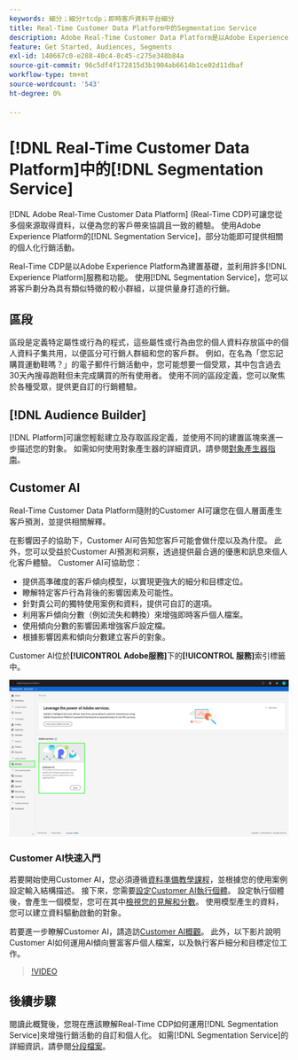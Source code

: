 ```yaml
---
keywords: 細分；細分rtcdp；即時客戶資料平台細分
title: Real-Time Customer Data Platform中的Segmentation Service
description: Adobe Real-Time Customer Data Platform是以Adobe Experience Platform為建置基礎，並運用許多Experience Platform服務和功能。 您可以使用區段服務，將客戶劃分為具有類似特徵的較小群組，以提供量身打造的行銷。
feature: Get Started, Audiences, Segments
exl-id: 140667c0-e288-40c4-8c45-c275e348b84a
source-git-commit: 96c5df4f172815d3b1904ab6614b1ce02d11dbaf
workflow-type: tm+mt
source-wordcount: '543'
ht-degree: 0%

---
```


# [!DNL Real-Time Customer Data Platform]中的[!DNL Segmentation Service]

[!DNL Adobe Real-Time Customer Data Platform] (Real-Time CDP)可讓您從多個來源取得資料，以便為您的客戶帶來協調且一致的體驗。 使用Adobe Experience Platform的[!DNL Segmentation Service]，部分功能即可提供相關的個人化行銷活動。

Real-Time CDP是以Adobe Experience Platform為建置基礎，並利用許多[!DNL Experience Platform]服務和功能。 使用[!DNL Segmentation Service]，您可以將客戶劃分為具有類似特徵的較小群組，以提供量身打造的行銷。

## 區段

區段是定義特定屬性或行為的程式，這些屬性或行為由您的個人資料存放區中的個人資料子集共用，以便區分可行銷人群組和您的客戶群。 例如，在名為「您忘記購買運動鞋嗎？」的電子郵件行銷活動中，您可能想要一個受眾，其中包含過去30天內搜尋跑鞋但未完成購買的所有使用者。 使用不同的區段定義，您可以聚焦於各種受眾，提供更自訂的行銷體驗。

## [!DNL Audience Builder]

[!DNL Platform]可讓您輕鬆建立及存取區段定義，並使用不同的建置區塊來進一步描述您的對象。 如需如何使用對象產生器的詳細資訊，請參閱[對象產生器指南](./audience-builder.md)。

## Customer AI

Real-Time Customer Data Platform隨附的Customer AI可讓您在個人層面產生客戶預測，並提供相關解釋。

在影響因子的協助下，Customer AI可告知您客戶可能會做什麼以及為什麼。 此外，您可以受益於Customer AI預測和洞察，透過提供最合適的優惠和訊息來個人化客戶體驗。 Customer AI可協助您：

* 提供高準確度的客戶傾向模型，以實現更強大的細分和目標定位。
* 瞭解特定客戶行為背後的影響因素及可能性。
* 針對貴公司的獨特使用案例和資料，提供可自訂的選項。
* 利用客戶傾向分數（例如流失和轉換）來增強即時客戶個人檔案。
* 使用傾向分數的影響因素增強客戶設定檔。
* 根據影響因素和傾向分數建立客戶的對象。

Customer AI位於&#x200B;**[!UICONTROL Adobe服務]**&#x200B;下的&#x200B;**[!UICONTROL 服務]**&#x200B;索引標籤中。

![Customer AI位置](../assets/overview/rtcdp-customer-ai.png)

### Customer AI快速入門

若要開始使用Customer AI，您必須遵循[資料準備教學課程](../../intelligent-services/data-preparation.md)，並根據您的使用案例設定輸入結構描述。 接下來，您需要[設定Customer AI執行個體](../../intelligent-services/customer-ai/user-guide/configure.md)。 設定執行個體後，會產生一個模型，您可在其中[檢視您的見解和分數](../../intelligent-services/customer-ai/user-guide/discover-insights.md)。 使用模型產生的資料，您可以建立資料驅動啟動的對象。

若要進一步瞭解Customer AI，請造訪[Customer AI概觀](../../intelligent-services/customer-ai/overview.md)。 此外，以下影片說明Customer AI如何運用AI傾向豐富客戶個人檔案，以及執行客戶細分和目標定位工作。

>[!VIDEO](https://video.tv.adobe.com/v/40374/?quality=12&learn=on)


## 後續步驟

閱讀此概覽後，您現在應該瞭解Real-Time CDP如何運用[!DNL Segmentation Service]來增強行銷活動的自訂和個人化。 如需[!DNL Segmentation Service]的詳細資訊，請參閱[分段檔案](../../segmentation/home.md)。
